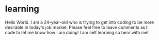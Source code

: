 # learning
Hello World. I am a 24-year-old who is trying to get into coding to be more desirable in today's job market. Please feel free to leave comments as I code to let me know how I am doing! I am self learning so bear with me!
